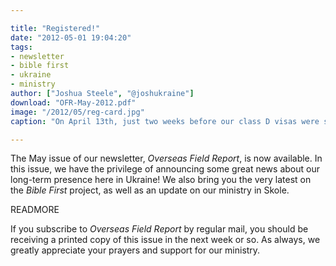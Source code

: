 ```yaml
---

title: "Registered!"
date: "2012-05-01 19:04:20"
tags:
- newsletter
- bible first
- ukraine
- ministry
author: ["Joshua Steele", "@joshukraine"]
download: "OFR-May-2012.pdf"
image: "/2012/05/reg-card.jpg"
caption: "On April 13th, just two weeks before our class D visas were set to expire, each member of our team received long-term residency cards like the one pictured above."

---
```


The May issue of our newsletter, *Overseas Field Report*, is now available. In this issue, we have the privilege of announcing some great news about our long-term presence here in Ukraine! We also bring you the very latest on the *Bible First* project, as well as an update on our ministry in Skole.

READMORE

If you subscribe to *Overseas Field Report* by regular mail, you should be receiving a printed copy of this issue in the next week or so. As always, we greatly appreciate your prayers and support for our ministry.
